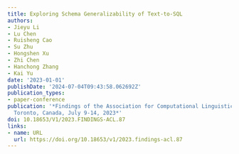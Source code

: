```yaml
---
title: Exploring Schema Generalizability of Text-to-SQL
authors:
- Jieyu Li
- Lu Chen
- Ruisheng Cao
- Su Zhu
- Hongshen Xu
- Zhi Chen
- Hanchong Zhang
- Kai Yu
date: '2023-01-01'
publishDate: '2024-07-04T09:43:58.062692Z'
publication_types:
- paper-conference
publication: '*Findings of the Association for Computational Linguistics: ACL 2023,
  Toronto, Canada, July 9-14, 2023*'
doi: 10.18653/V1/2023.FINDINGS-ACL.87
links:
- name: URL
  url: https://doi.org/10.18653/v1/2023.findings-acl.87
---
```

